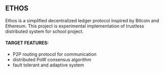## ETHOS
Ethos is a simplified decentralized ledger protocol inspired by Bitcoin and Ethereum. This project is experimental implementation of trustless distributed system for school project.

#### TARGET FEATURES:
- P2P routing protocol for communication
- distributed PoW consensus algorithm
- fault tolerant and adaptive system
